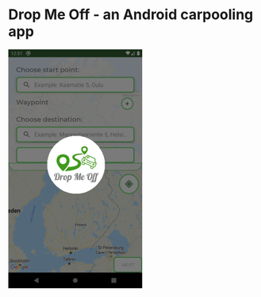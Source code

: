 # Drop Me Off - an Android carpooling app

<img src="PromoImagery/DemoImg.png" width="270" height="480">
